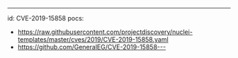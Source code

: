 ---
id: CVE-2019-15858
pocs:
  - https://raw.githubusercontent.com/projectdiscovery/nuclei-templates/master/cves/2019/CVE-2019-15858.yaml
  - https://github.com/GeneralEG/CVE-2019-15858---
